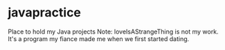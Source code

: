 # javapractice
Place to hold my Java projects
Note: loveIsAStrangeThing is not my work. It's a program my fiance made me when we first started dating.
